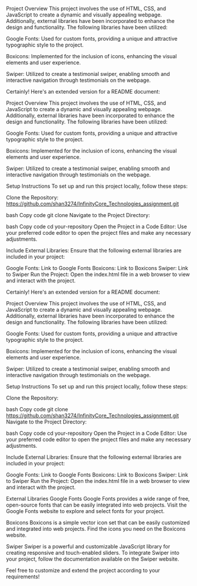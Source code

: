 Project Overview
This project involves the use of HTML, CSS, and JavaScript to create a dynamic and visually appealing webpage. Additionally, external libraries have been incorporated to enhance the design and functionality. The following libraries have been utilized:

Google Fonts: Used for custom fonts, providing a unique and attractive typographic style to the project.

Boxicons: Implemented for the inclusion of icons, enhancing the visual elements and user experience.

Swiper: Utilized to create a testimonial swiper, enabling smooth and interactive navigation through testimonials on the webpage.

Certainly! Here's an extended version for a README document:

Project Overview
This project involves the use of HTML, CSS, and JavaScript to create a dynamic and visually appealing webpage. Additionally, external libraries have been incorporated to enhance the design and functionality. The following libraries have been utilized:

Google Fonts: Used for custom fonts, providing a unique and attractive typographic style to the project.

Boxicons: Implemented for the inclusion of icons, enhancing the visual elements and user experience.

Swiper: Utilized to create a testimonial swiper, enabling smooth and interactive navigation through testimonials on the webpage.

Setup Instructions
To set up and run this project locally, follow these steps:

Clone the Repository: https://github.com/shan3274/InfinityCore_Technologies_assignment.git

bash
Copy code
git clone 
Navigate to the Project Directory:

bash
Copy code
cd your-repository
Open the Project in a Code Editor:
Use your preferred code editor to open the project files and make any necessary adjustments.

Include External Libraries:
Ensure that the following external libraries are included in your project:

Google Fonts: Link to Google Fonts
Boxicons: Link to Boxicons
Swiper: Link to Swiper
Run the Project:
Open the index.html file in a web browser to view and interact with the project.

Certainly! Here's an extended version for a README document:

Project Overview
This project involves the use of HTML, CSS, and JavaScript to create a dynamic and visually appealing webpage. Additionally, external libraries have been incorporated to enhance the design and functionality. The following libraries have been utilized:

Google Fonts: Used for custom fonts, providing a unique and attractive typographic style to the project.

Boxicons: Implemented for the inclusion of icons, enhancing the visual elements and user experience.

Swiper: Utilized to create a testimonial swiper, enabling smooth and interactive navigation through testimonials on the webpage.

Setup Instructions
To set up and run this project locally, follow these steps:

Clone the Repository:

bash
Copy code
git clone https://github.com/shan3274/InfinityCore_Technologies_assignment.git
Navigate to the Project Directory:

bash
Copy code
cd your-repository
Open the Project in a Code Editor:
Use your preferred code editor to open the project files and make any necessary adjustments.

Include External Libraries:
Ensure that the following external libraries are included in your project:

Google Fonts: Link to Google Fonts
Boxicons: Link to Boxicons
Swiper: Link to Swiper
Run the Project:
Open the index.html file in a web browser to view and interact with the project.

External Libraries
Google Fonts
Google Fonts provides a wide range of free, open-source fonts that can be easily integrated into web projects. Visit the Google Fonts website to explore and select fonts for your project.

Boxicons
Boxicons is a simple vector icon set that can be easily customized and integrated into web projects. Find the icons you need on the Boxicons website.

Swiper
Swiper is a powerful and customizable JavaScript library for creating responsive and touch-enabled sliders. To integrate Swiper into your project, follow the documentation available on the Swiper website.

Feel free to customize and extend the project according to your requirements!
